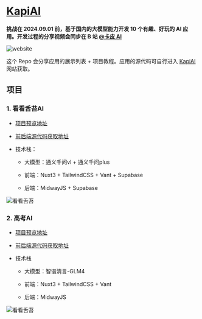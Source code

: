 # [KapiAI](https://aiyeshi.cn)

**挑战在 2024.09.01 前，基于国内的大模型能力开发 10 个有趣、好玩的 AI 应用。开发过程的分享视频会同步在 B 站 [@卡皮 AI](https://space.bilibili.com/39930228)**

![website](https://static-main.aiyeshi.cn/images/kapi-website.png)

这个 Repo 会分享应用的展示列表 + 项目教程。应用的源代码可自行进入 [KapiAI](https://aiyeshi.cn) 网站获取。

## 项目


### 1. 看看舌苔AI

- [项目预览地址](https://aiyeshi.cn/projects/shetai)

- [前后端源代码获取地址](https://mall.bilibili.com/neul-next/index.html?page=mall-up_itemDetail&noTitleBar=1&itemsId=1106831100&from=items_share&msource=items_share)
  
- 技术栈：
  - 大模型：通义千问vl + 通义千问plus
  
  - 前端：Nuxt3 + TailwindCSS + Vant + Supabase
  
  - 后端：MidwayJS + Supabase

![看看舌苔](https://static-main.aiyeshi.cn/images/shetai-product-detail.jpg)


### 2. 高考AI

- [项目预览地址](https://aiyeshi.cn/projects/gaokao)

- [前后端源代码获取地址](https://mall.bilibili.com/neul-next/index.html?page=mall-up_itemDetail&noTitleBar=1&itemsId=1106861100&from=items_share&msource=items_share)

- 技术栈
  
  - 大模型：智谱清言-GLM4
  
  - 前端：Nuxt3 + TailwindCSS + Vant
  
  - 后端：MidwayJS

![看看舌苔](https://static-main.aiyeshi.cn/images/gaokao-202406/cover-images.jpg)
